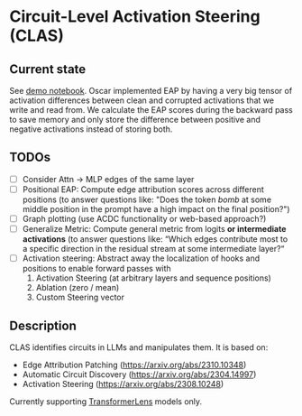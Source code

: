 # Circuit-Level Activation Steering (CLAS)

## Current state
See [demo notebook](https://github.com/canrager/clas/blob/main/first_implementation_demo/demo.ipynb). Oscar implemented EAP by having a very big tensor of activation differences between clean and corrupted activations that we write and read from. We calculate the EAP scores during the backward pass to save memory and only store the difference between positive and negative activations instead of storing both. 

## TODOs
- [ ] Consider Attn -> MLP edges of the same layer
- [ ] Positional EAP: Compute edge attribution scores across different positions (to answer questions like: "Does the token *bomb* at some middle position in the prompt have a high impact on the final position?")
- [ ] Graph plotting (use ACDC functionality or web-based approach?)
- [ ] Generalize Metric: Compute general metric from logits **or intermediate activations** (to answer questions like: “Which edges contribute most to a specific direction in the residual stream at some intermediate layer?“
- [ ] Activation steering: Abstract away the localization of hooks and positions to enable forward passes with
    1. Activation Steering (at arbitrary layers and sequence positions)
    2. Ablation (zero / mean)
    3. Custom Steering vector
     
## Description
CLAS identifies circuits in LLMs and manipulates them. It is based on:
- Edge Attribution Patching (https://arxiv.org/abs/2310.10348)
- Automatic Circuit Discovery (https://arxiv.org/abs/2304.14997)
- Activation Steering (https://arxiv.org/abs/2308.10248)

Currently supporting [TransformerLens](https://github.com/neelnanda-io/TransformerLens) models only.

